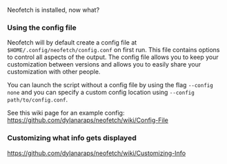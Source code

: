 Neofetch is installed, now what?


### Using the config file

Neofetch will by default create a config file at `$HOME/.config/neofetch/config.conf` on first run. This file contains options to control all aspects of the output. The config file allows you to keep your customization between versions and allows you to easily share your customization with other people.

You can launch the script without a config file by using the flag `--config none` and you can specify a custom config location using `--config path/to/config.conf`.

See this wiki page for an example config: https://github.com/dylanaraps/neofetch/wiki/Config-File


### Customizing what info gets displayed

https://github.com/dylanaraps/neofetch/wiki/Customizing-Info


